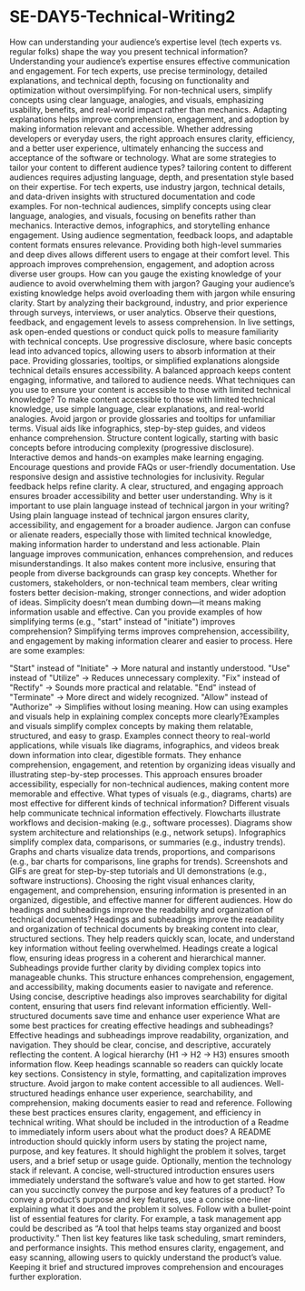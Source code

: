 # SE-DAY5-Technical-Writing2

How can understanding your audience’s expertise level (tech experts vs. regular folks) shape the way you present technical information?
Understanding your audience’s expertise ensures effective communication and engagement. For tech experts, use precise terminology, detailed explanations, and technical depth, focusing on functionality and optimization without oversimplifying. For non-technical users, simplify concepts using clear language, analogies, and visuals, emphasizing usability, benefits, and real-world impact rather than mechanics. Adapting explanations helps improve comprehension, engagement, and adoption by making information relevant and accessible. Whether addressing developers or everyday users, the right approach ensures clarity, efficiency, and a better user experience, ultimately enhancing the success and acceptance of the software or technology.
What are some strategies to tailor your content to different audience types?
tailoring content to different audiences requires adjusting language, depth, and presentation style based on their expertise. For tech experts, use industry jargon, technical details, and data-driven insights with structured documentation and code examples. For non-technical audiences, simplify concepts using clear language, analogies, and visuals, focusing on benefits rather than mechanics. Interactive demos, infographics, and storytelling enhance engagement. Using audience segmentation, feedback loops, and adaptable content formats ensures relevance. Providing both high-level summaries and deep dives allows different users to engage at their comfort level. This approach improves comprehension, engagement, and adoption across diverse user groups. 
How can you gauge the existing knowledge of your audience to avoid overwhelming them with jargon?
Gauging your audience’s existing knowledge helps avoid overloading them with jargon while ensuring clarity. Start by analyzing their background, industry, and prior experience through surveys, interviews, or user analytics. Observe their questions, feedback, and engagement levels to assess comprehension. In live settings, ask open-ended questions or conduct quick polls to measure familiarity with technical concepts. Use progressive disclosure, where basic concepts lead into advanced topics, allowing users to absorb information at their pace. Providing glossaries, tooltips, or simplified explanations alongside technical details ensures accessibility. A balanced approach keeps content engaging, informative, and tailored to audience needs.
What techniques can you use to ensure your content is accessible to those with limited technical knowledge?
To make content accessible to those with limited technical knowledge, use simple language, clear explanations, and real-world analogies. Avoid jargon or provide glossaries and tooltips for unfamiliar terms. Visual aids like infographics, step-by-step guides, and videos enhance comprehension. Structure content logically, starting with basic concepts before introducing complexity (progressive disclosure). Interactive demos and hands-on examples make learning engaging. Encourage questions and provide FAQs or user-friendly documentation. Use responsive design and assistive technologies for inclusivity. Regular feedback helps refine clarity. A clear, structured, and engaging approach ensures broader accessibility and better user understanding.
Why is it important to use plain language instead of technical jargon in your writing?
Using plain language instead of technical jargon ensures clarity, accessibility, and engagement for a broader audience. Jargon can confuse or alienate readers, especially those with limited technical knowledge, making information harder to understand and less actionable. Plain language improves communication, enhances comprehension, and reduces misunderstandings. It also makes content more inclusive, ensuring that people from diverse backgrounds can grasp key concepts. Whether for customers, stakeholders, or non-technical team members, clear writing fosters better decision-making, stronger connections, and wider adoption of ideas. Simplicity doesn’t mean dumbing down—it means making information usable and effective.
Can you provide examples of how simplifying terms (e.g., "start" instead of "initiate") improves comprehension?
Simplifying terms improves comprehension, accessibility, and engagement by making information clearer and easier to process. Here are some examples:

"Start" instead of "Initiate" → More natural and instantly understood.
"Use" instead of "Utilize" → Reduces unnecessary complexity.
"Fix" instead of "Rectify" → Sounds more practical and relatable.
"End" instead of "Terminate" → More direct and widely recognized.
"Allow" instead of "Authorize" → Simplifies without losing meaning.
How can using examples and visuals help in explaining complex concepts more clearly?Examples and visuals simplify complex concepts by making them relatable, structured, and easy to grasp. Examples connect theory to real-world applications, while visuals like diagrams, infographics, and videos break down information into clear, digestible formats. They enhance comprehension, engagement, and retention by organizing ideas visually and illustrating step-by-step processes. This approach ensures broader accessibility, especially for non-technical audiences, making content more memorable and effective.
What types of visuals (e.g., diagrams, charts) are most effective for different kinds of technical information?
Different visuals help communicate technical information effectively. Flowcharts illustrate workflows and decision-making (e.g., software processes). Diagrams show system architecture and relationships (e.g., network setups). Infographics simplify complex data, comparisons, or summaries (e.g., industry trends). Graphs and charts visualize data trends, proportions, and comparisons (e.g., bar charts for comparisons, line graphs for trends). Screenshots and GIFs are great for step-by-step tutorials and UI demonstrations (e.g., software instructions). Choosing the right visual enhances clarity, engagement, and comprehension, ensuring information is presented in an organized, digestible, and effective manner for different audiences.
How do headings and subheadings improve the readability and organization of technical documents?
Headings and subheadings improve the readability and organization of technical documents by breaking content into clear, structured sections. They help readers quickly scan, locate, and understand key information without feeling overwhelmed. Headings create a logical flow, ensuring ideas progress in a coherent and hierarchical manner. Subheadings provide further clarity by dividing complex topics into manageable chunks. This structure enhances comprehension, engagement, and accessibility, making documents easier to navigate and reference. Using concise, descriptive headings also improves searchability for digital content, ensuring that users find relevant information efficiently. Well-structured documents save time and enhance user experience
What are some best practices for creating effective headings and subheadings?
Effective headings and subheadings improve readability, organization, and navigation. They should be clear, concise, and descriptive, accurately reflecting the content. A logical hierarchy (H1 → H2 → H3) ensures smooth information flow. Keep headings scannable so readers can quickly locate key sections. Consistency in style, formatting, and capitalization improves structure. Avoid jargon to make content accessible to all audiences. Well-structured headings enhance user experience, searchability, and comprehension, making documents easier to read and reference. Following these best practices ensures clarity, engagement, and efficiency in technical writing.
What should be included in the introduction of a Readme to immediately inform users about what the product does?
A README introduction should quickly inform users by stating the project name, purpose, and key features. It should highlight the problem it solves, target users, and a brief setup or usage guide. Optionally, mention the technology stack if relevant. A concise, well-structured introduction ensures users immediately understand the software’s value and how to get started. 
How can you succinctly convey the purpose and key features of a product?
To convey a product’s purpose and key features, use a concise one-liner explaining what it does and the problem it solves. Follow with a bullet-point list of essential features for clarity. For example, a task management app could be described as “A tool that helps teams stay organized and boost productivity.” Then list key features like task scheduling, smart reminders, and performance insights. This method ensures clarity, engagement, and easy scanning, allowing users to quickly understand the product’s value. Keeping it brief and structured improves comprehension and encourages further exploration.
